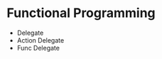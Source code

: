 <h1>Functional Programming</h1>
<ul>
  <li>Delegate</li> 
  <li>Action Delegate</li> 
  <li>Func Delegate</li> 
</ul>

